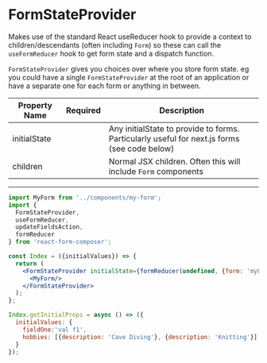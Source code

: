 # FormStateProvider
Makes use of the standard React useReducer hook to provide a context to children/descendants (often including `Form`) so these can call the `useFormReducer` hook to get form state and a dispatch function.

`FormStateProvider` gives you choices over where you store form state. eg you could have a single `FormStateProvider` at the root of an application or have a separate one for each form or anything in between.

| Property Name      | Required | Description                                                                                                                                                                                                                                                                                                                                                                                           |
|--------------------|----------|------------------------------------------------------------------------------------------------------------|
| initialState       |          | Any initialState to provide to forms. Particularly useful for next.js forms (see code below)               |
| children           |          | Normal JSX children. Often this will include `Form` components                                             |

---

``` jsx
import MyForm from '../components/my-form';
import {
  FormStateProvider,
  useFormReducer,
  updateFieldsAction,
  formReducer
} from 'react-form-composer'; 

const Index = ({initialValues}) => {
  return (
    <FormStateProvider initialState={formReducer(undefined, {form: 'myForm', ...updateFieldsAction(initialValues)})}>
      <MyForm/>
    </FormStateProvider>
  );
};

Index.getInitialProps = async () => ({
  initialValues: {
    fieldOne:'val f1',
    hobbies: [{description: 'Cave Diving'}, {description: 'Knitting'}]
  }
});
```
